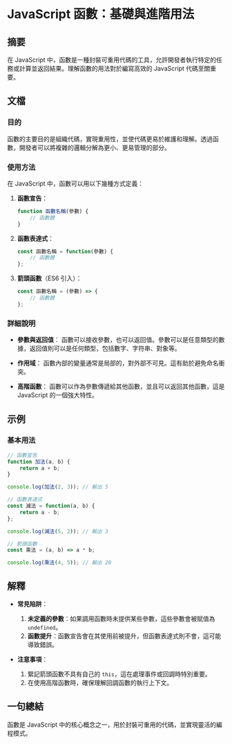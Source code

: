 <!--
Meta Description: # JavaScript 函數：基礎與進階用法 ## 摘要 在 JavaScript 中，函數是一種封裝可重用代碼的工具，允許開發者執行特定的任務或計算並返回結果。理解函數的用法對於編寫高效的 JavaScript 代碼至關重要。 ## 文檔 ### 目的 函數的主要目的是組織代碼，實現重用性，並使...
Meta Keywords: javascript, function, const, 函數名稱, 函數體
-->

# JavaScript 函數：基礎與進階用法

## 摘要
在 JavaScript 中，函數是一種封裝可重用代碼的工具，允許開發者執行特定的任務或計算並返回結果。理解函數的用法對於編寫高效的 JavaScript 代碼至關重要。

## 文檔
### 目的
函數的主要目的是組織代碼，實現重用性，並使代碼更易於維護和理解。透過函數，開發者可以將複雜的邏輯分解為更小、更易管理的部分。

### 使用方法
在 JavaScript 中，函數可以用以下幾種方式定義：

1. **函數宣告**：
   ```javascript
   function 函數名稱(參數) {
       // 函數體
   }
   ```

2. **函數表達式**：
   ```javascript
   const 函數名稱 = function(參數) {
       // 函數體
   };
   ```

3. **箭頭函數**（ES6 引入）：
   ```javascript
   const 函數名稱 = (參數) => {
       // 函數體
   };
   ```

### 詳細說明
- **參數與返回值**：
  函數可以接收參數，也可以返回值。參數可以是任意類型的數據，返回值則可以是任何類型，包括數字、字符串、對象等。

- **作用域**：
  函數內部的變量通常是局部的，對外部不可見。這有助於避免命名衝突。

- **高階函數**：
  函數可以作為參數傳遞給其他函數，並且可以返回其他函數，這是 JavaScript 的一個強大特性。

## 示例
### 基本用法
```javascript
// 函數宣告
function 加法(a, b) {
    return a + b;
}

console.log(加法(2, 3)); // 輸出 5

// 函數表達式
const 減法 = function(a, b) {
    return a - b;
};

console.log(減法(5, 2)); // 輸出 3

// 箭頭函數
const 乘法 = (a, b) => a * b;

console.log(乘法(4, 5)); // 輸出 20
```

## 解釋
- **常見陷阱**：
  1. **未定義的參數**：如果調用函數時未提供某些參數，這些參數會被賦值為 `undefined`。
  2. **函數提升**：函數宣告會在其使用前被提升，但函數表達式則不會，這可能導致錯誤。
  
- **注意事項**：
  1. 緊記箭頭函數不具有自己的 `this`，這在處理事件或回調時特別重要。
  2. 在使用高階函數時，確保理解回調函數的執行上下文。

## 一句總結
函數是 JavaScript 中的核心概念之一，用於封裝可重用的代碼，並實現靈活的編程模式。